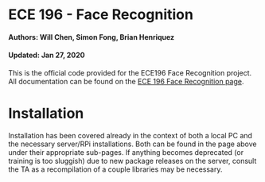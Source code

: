 # ECE 196 - Face Recognition

#### Authors: Will Chen, Simon Fong, Brian Henriquez
#### Updated: Jan 27, 2020

This is the official code provided for the ECE196 Face Recognition project. All documentation can be found on the [ECE 196 Face Recognition page](https://sites.google.com/view/ece-196/face-recognition).

# Installation
Installation has been covered already in the context of both a local PC and the necessary server/RPi installations. Both can be found in the page above under their appropriate sub-pages. If anything becomes deprecated (or training is too sluggish) due to new package releases on the server, consult the TA as a recompilation of a couple libraries may be necessary.